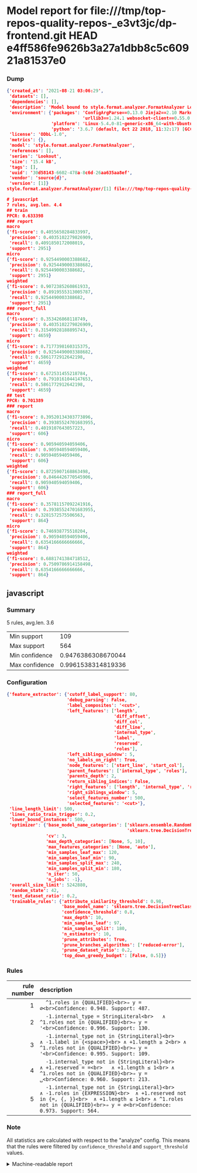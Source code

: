 # Model report for file:///tmp/top-repos-quality-repos-_e3vt3jc/dp-frontend.git HEAD e4ff586fe9626b3a27a1dbb8c5c60921a81537e0

### Dump

```json
{'created_at': '2021-08-21 03:06:29',
 'datasets': [],
 'dependencies': [],
 'description': 'Model bound to style.format.analyzer.FormatAnalyzer Lookout analyzer.',
 'environment': {'packages': 'ConfigArgParse==0.13.0 Jinja2==2.10 MarkupSafe==1.1.1 PyStemmer==1.3.0 PyYAML==5.1 Pympler==0.5 SQLAlchemy==1.2.10 SQLAlchemy-Utils==0.33.3 asdf==2.3.2 bblfsh==2.12.7 boto==2.49.0 boto3==1.9.130 botocore==1.12.130 cachetools==2.0.1 certifi==2019.3.9 chardet==3.0.4 clint==0.5.1 docker==3.7.0 docker-pycreds==0.4.0 dulwich==0.19.11 grpcio==1.19.0 grpcio-tools==1.19.0 humanfriendly==4.16.1 humanize==0.5.1 idna==2.8 jmespath==0.9.4 jsonschema==2.6.0 lookout-sdk==0.4.1 lookout-sdk-ml==0.19.0 lookout-style==0.2.0 lz4==2.1.6 modelforge==0.12.1 numpy==1.16.2 packaging==19.0 pandas==0.22.0 pip==19.0.3 protobuf==3.7.0 psycopg2-binary==2.7.5 pygtrie==2.3 pyparsing==2.3.1 python-dateutil==2.8.0 python-igraph==0.7.1.post6 pytz==2019.1 requests==2.21.0 requirements-parser==0.2.0 scikit-learn==0.20.1 scikit-optimize==0.5.2 scipy==1.2.1 semantic-version==2.6.0 setuptools==40.8.0 six==1.12.0 smart-open==1.8.1 sourced-ml==0.8.2 spdx==2.5.0 stringcase==1.2.0 tabulate==0.8.2 tqdm==4.31.1 '
                             'urllib3==1.24.1 websocket-client==0.55.0 xxhash==1.3.0',
                 'platform': 'Linux-5.4.0-81-generic-x86_64-with-Ubuntu-18.04-bionic',
                 'python': '3.6.7 (default, Oct 22 2018, 11:32:17) [GCC 8.2.0]'},
 'license': 'ODbL-1.0',
 'metrics': {},
 'model': 'style.format.analyzer.FormatAnalyzer',
 'references': [],
 'series': 'Lookout',
 'size': '15.4 kB',
 'tags': [],
 'uuid': '30d58143-6602-478a-8c6d-26aa635aa8ef',
 'vendor': 'source{d}',
 'version': [1]}
style.format.analyzer.FormatAnalyzer/[1] file:///tmp/top-repos-quality-repos-_e3vt3jc/dp-frontend.git e4ff586fe9626b3a27a1dbb8c5c60921a81537e0

# javascript
7 rules, avg.len. 4.4
## train
PPCR: 0.633398
### report
macro
{'f1-score': 0.4055650284833997,
 'precision': 0.4035102279826909,
 'recall': 0.4091850172008019,
 'support': 2951}
micro
{'f1-score': 0.9254490003388682,
 'precision': 0.9254490003388682,
 'recall': 0.9254490003388682,
 'support': 2951}
weighted
{'f1-score': 0.9072385260861933,
 'precision': 0.8919555313005787,
 'recall': 0.9254490003388682,
 'support': 2951}
### report_full
macro
{'f1-score': 0.353426868118749,
 'precision': 0.4035102279826909,
 'recall': 0.31549928188895743,
 'support': 4659}
micro
{'f1-score': 0.7177398160315375,
 'precision': 0.9254490003388682,
 'recall': 0.5861772912642198,
 'support': 4659}
weighted
{'f1-score': 0.672531455218784,
 'precision': 0.7910161044147653,
 'recall': 0.5861772912642198,
 'support': 4659}
## test
PPCR: 0.701389
### report
macro
{'f1-score': 0.39520134303773896,
 'precision': 0.39385524701683955,
 'recall': 0.4019107643057223,
 'support': 606}
micro
{'f1-score': 0.905940594059406,
 'precision': 0.905940594059406,
 'recall': 0.905940594059406,
 'support': 606}
weighted
{'f1-score': 0.8725907168863498,
 'precision': 0.8464426770545906,
 'recall': 0.905940594059406,
 'support': 606}
### report_full
macro
{'f1-score': 0.35781157092241916,
 'precision': 0.39385524701683955,
 'recall': 0.3281572575506563,
 'support': 864}
micro
{'f1-score': 0.746938775510204,
 'precision': 0.905940594059406,
 'recall': 0.6354166666666666,
 'support': 864}
weighted
{'f1-score': 0.6881741384718512,
 'precision': 0.7509786914158498,
 'recall': 0.6354166666666666,
 'support': 864}
```

## javascript
### Summary
5 rules, avg.len. 3.6

| | |
|-|-|
|Min support|109|
|Max support|564|
|Min confidence|0.9476386308670044|
|Max confidence|0.9961538314819336|

### Configuration

```json
{'feature_extractor': {'cutoff_label_support': 80,
                       'debug_parsing': False,
                       'label_composites': '<cut>',
                       'left_features': ['length',
                                         'diff_offset',
                                         'diff_col',
                                         'diff_line',
                                         'internal_type',
                                         'label',
                                         'reserved',
                                         'roles'],
                       'left_siblings_window': 5,
                       'no_labels_on_right': True,
                       'node_features': ['start_line', 'start_col'],
                       'parent_features': ['internal_type', 'roles'],
                       'parents_depth': 2,
                       'return_sibling_indices': False,
                       'right_features': ['length', 'internal_type', 'reserved', 'roles'],
                       'right_siblings_window': 5,
                       'select_features_number': 500,
                       'selected_features': '<cut>'},
 'line_length_limit': 500,
 'lines_ratio_train_trigger': 0.2,
 'lower_bound_instances': 500,
 'optimizer': {'base_model_name_categories': ['sklearn.ensemble.RandomForestClassifier',
                                              'sklearn.tree.DecisionTreeClassifier'],
               'cv': 3,
               'max_depth_categories': [None, 5, 10],
               'max_features_categories': [None, 'auto'],
               'min_samples_leaf_max': 120,
               'min_samples_leaf_min': 90,
               'min_samples_split_max': 240,
               'min_samples_split_min': 180,
               'n_iter': 50,
               'n_jobs': -1},
 'overall_size_limit': 5242880,
 'random_state': 42,
 'test_dataset_ratio': 0.2,
 'trainable_rules': {'attribute_similarity_threshold': 0.98,
                     'base_model_name': 'sklearn.tree.DecisionTreeClassifier',
                     'confidence_threshold': 0.8,
                     'max_depth': 10,
                     'min_samples_leaf': 97,
                     'min_samples_split': 180,
                     'n_estimators': 10,
                     'prune_attributes': True,
                     'prune_branches_algorithms': ['reduced-error'],
                     'prune_dataset_ratio': 0.2,
                     'top_down_greedy_budget': [False, 0.5]}}
```

### Rules

| rule number | description |
|----:|:-----|
| 1 | `  ^1.roles in {QUALIFIED}<br>⇒ y = ∅<br>Confidence: 0.948. Support: 487.` |
| 2 | `  -1.internal_type = StringLiteral<br>	∧ ^1.roles not in {QUALIFIED}<br>⇒ y = '<br>Confidence: 0.996. Support: 130.` |
| 3 | `  -1.internal_type not in {StringLiteral}<br>	∧ -1.label in {<space>}<br>	∧ +1.length ≥ 2<br>	∧ ^1.roles not in {QUALIFIED}<br>⇒ y = '<br>Confidence: 0.995. Support: 109.` |
| 4 | `  -1.internal_type not in {StringLiteral}<br>	∧ +1.reserved = =<br>	∧ +1.length ≤ 1<br>	∧ ^1.roles not in {QUALIFIED}<br>⇒ y = ␣<br>Confidence: 0.960. Support: 213.` |
| 5 | `  -1.internal_type not in {StringLiteral}<br>	∧ -1.roles in {EXPRESSION}<br>	∧ +1.reserved not in {=, {, }}<br>	∧ +1.length ≤ 1<br>	∧ ^1.roles not in {QUALIFIED}<br>⇒ y = ∅<br>Confidence: 0.973. Support: 564.` |

### Note
All statistics are calculated with respect to the "analyze" config. This means that the rules were filtered by
`confidence_threshold` and `support_threshold` values.

<details>
    <summary>Machine-readable report</summary>
```json
{"javascript": {"avg_rule_len": 3.6, "max_conf": 0.9961538314819336, "max_support": 564, "min_conf": 0.9476386308670044, "min_support": 109, "num_rules": 5}}
```
</details>
